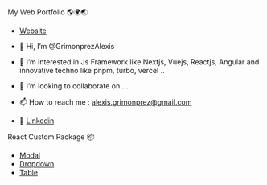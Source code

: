  
My Web Portfolio 🌎🌍🌏
- [Website](https://alexgrz.vercel.app/)


- 👋 Hi, I’m @GrimonprezAlexis
- 👀 I’m interested in Js Framework like Nextjs, Vuejs, Reactjs, Angular and innovative techno like pnpm, turbo, vercel ..
- 💞️ I’m looking to collaborate on ...
- 📫 How to reach me : alexis.grimonprez@gmail.com
- 💼 [Linkedin](https://ch.linkedin.com/in/alexis-grimonprez-16263493)


React Custom Package 📦
- [Modal](https://www.npmjs.com/package/agr-custom-modal)
- [Dropdown](https://www.npmjs.com/package/agr-custom-dropdown)
- [Table](https://www.npmjs.com/package/agr-custom-table)



<!---
GrimonprezAlexis/GrimonprezAlexis is a ✨ special ✨ repository because its `README.md` (this file) appears on your GitHub profile.
You can click the Preview link to take a look at your changes.
--->
